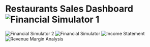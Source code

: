 # Restaurants Sales Dashboard ![Financial Simulator 1](https://user-images.githubusercontent.com/84010209/118806928-4b84e200-b8c5-11eb-9a28-b9243a583b03.png)
![Financial Simulator 2](https://user-images.githubusercontent.com/84010209/118806937-4d4ea580-b8c5-11eb-80ea-42b22b5139a3.png)
![Financial Simulator](https://user-images.githubusercontent.com/84010209/118806939-4de73c00-b8c5-11eb-9c62-32f6e719ee6a.png)
![Income Statement](https://user-images.githubusercontent.com/84010209/118806941-4e7fd280-b8c5-11eb-9daa-0f06ffc1e903.png)
![Revenue Margin Analysis](https://user-images.githubusercontent.com/84010209/118806942-4f186900-b8c5-11eb-94fc-52cf9afbbb1b.png)
